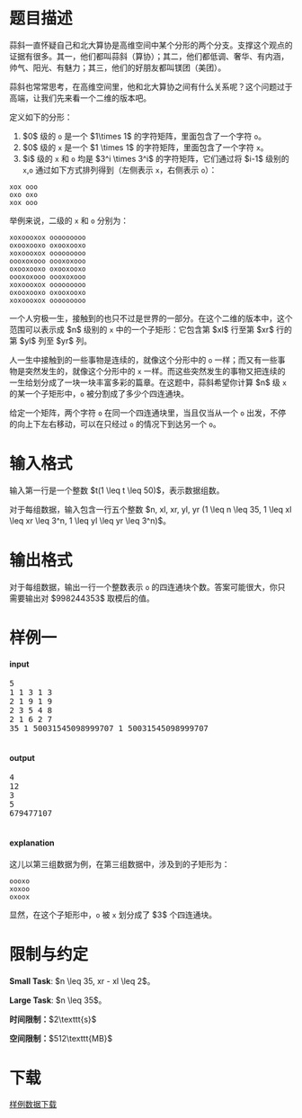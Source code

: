 # 题目描述

<p>蒜斜一直怀疑自己和北大算协是高维空间中某个分形的两个分支。支撑这个观点的证据有很多。其一，他们都叫蒜斜（算协）；其二，他们都低调、奢华、有内涵，帅气、阳光、有魅力；其三，他们的好朋友都叫镁团（美团）。</p>
<p>蒜斜也常常思考，在高维空间里，他和北大算协之间有什么关系呢？这个问题过于高端，让我们先来看一个二维的版本吧。</p>
<p>定义如下的分形：</p>
<ol><li>$0$ 级的 <code>o</code> 是一个 $1\times 1$ 的字符矩阵，里面包含了一个字符 <code>o</code>。</li>
<li>$0$ 级的 <code>x</code> 是一个 $1 \times 1$ 的字符矩阵，里面包含了一个字符 <code>x</code>。</li>
<li>$i$ 级的 <code>x</code> 和 <code>o</code> 均是 $3^i \times 3^i$ 的字符矩阵，它们通过将 $i-1$ 级别的 <code>x</code>,<code>o</code> 通过如下方式排列得到（左侧表示 <code>x</code>，右侧表示 <code>o</code>）：</li>
</ol><pre><code>xox ooo
oxo oxo
xox ooo</code></pre>
<p>举例来说，二级的 <code>x</code> 和 <code>o</code> 分别为：</p>
<pre><code>xoxoooxox ooooooooo
oxooxooxo oxooxooxo
xoxoooxox ooooooooo
oooxoxooo oooxoxooo
oxooxooxo oxooxooxo
oooxoxooo oooxoxooo
xoxoooxox ooooooooo
oxooxooxo oxooxooxo
xoxoooxox ooooooooo</code></pre>
<p>一个人穷极一生，接触到的也只不过是世界的一部分。在这个二维的版本中，这个范围可以表示成 $n$ 级别的 <code>x</code> 中的一个子矩形：它包含第 $xl$ 行至第 $xr$ 行的第 $yl$ 列至 $yr$ 列。</p>
<p>人一生中接触到的一些事物是连续的，就像这个分形中的 <code>o</code> 一样；而又有一些事物是突然发生的，就像这个分形中的 <code>x</code> 一样。而这些突然发生的事物又把连续的一生给划分成了一块一块丰富多彩的篇章。在这题中，蒜斜希望你计算 $n$ 级 <code>x</code> 的某一个子矩形中，<code>o</code> 被分割成了多少个四连通块。</p>
<p>给定一个矩阵，两个字符 <code>o</code> 在同一个四连通块里，当且仅当从一个 <code>o</code> 出发，不停的向上下左右移动，可以在只经过 <code>o</code> 的情况下到达另一个 <code>o</code>。</p>

# 输入格式


<p>输入第一行是一个整数 $t(1 \leq t \leq 50)$，表示数据组数。</p>
<p>对于每组数据，输入包含一行五个整数 $n, xl, xr, yl, yr (1 \leq n \leq 35, 1 \leq xl \leq xr \leq 3^n, 1 \leq yl \leq yr \leq 3^n)$。</p>

# 输出格式


<p>对于每组数据，输出一行一个整数表示 <code>o</code> 的四连通块个数。答案可能很大，你只需要输出对 $998244353$ 取模后的值。</p>

# 样例一


<h4>input</h4>
<pre>5
1 1 3 1 3
2 1 9 1 9
2 3 5 4 8
2 1 6 2 7
35 1 50031545098999707 1 50031545098999707

</pre>

<h4>output</h4>
<pre>4
12
3
5
679477107

</pre>

<h4>explanation</h4>
<p>这儿以第三组数据为例，在第三组数据中，涉及到的子矩形为：</p>
<pre><code>oooxo
xoxoo
oxoox</code></pre>
<p>显然，在这个子矩形中，<code>o</code> 被 <code>x</code> 划分成了 $3$ 个四连通块。</p>

# 限制与约定


<p><strong>Small Task</strong>: $n \leq 35, xr - xl \leq 2$。</p>
<p><strong>Large Task</strong>: $n \leq 35$。</p>
<p><strong>时间限制：</strong>$2\texttt{s}$</p>
<p><strong>空间限制：</strong>$512\texttt{MB}$</p>

# 下载


<p><a href="/download.php?type=problem&amp;id=528">样例数据下载</a></p>

